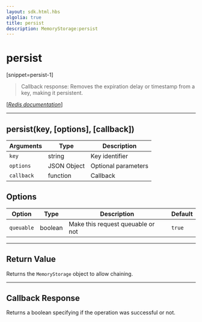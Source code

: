 ```yaml
---
layout: sdk.html.hbs
algolia: true
title: persist
description: MemoryStorage:persist
---
```

  

# persist
[snippet=persist-1]
> Callback response:
Removes the expiration delay or timestamp from a key, making it persistent.

[[_Redis documentation_]](https://redis.io/commands/persist)

---

## persist(key, [options], [callback])

| Arguments | Type | Description |
|---------------|---------|----------------------------------------|
| `key` | string | Key identifier |
| `options` | JSON Object | Optional parameters |
| `callback` | function | Callback |

## Options

| Option | Type | Description | Default |
|---------------|---------|----------------------------------------|---------|
| `queuable` | boolean | Make this request queuable or not  | ``true`` |
---

## Return Value

Returns the `MemoryStorage` object to allow chaining.

---

## Callback Response

Returns a boolean specifying if the operation was successful or not.
